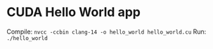 # CUDA Hello World app

Compile: `nvcc -ccbin clang-14 -o hello_world hello_world.cu`
Run: `./hello_world`
